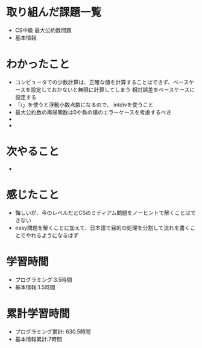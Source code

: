 # 取り組んだ課題一覧
- CS中級 最大公約数問題
- 基本情報

# わかったこと
- コンピュータでの少数計算は、正確な値を計算することはできず、ベースケースを設定しておかないと無限に計算してしまう 相対誤差をベースケースに設定する
- 「/」を使うと浮動小数点数になるので、 intdivを使うこと
- 最大公約数の再帰関数は0や負の値のエラーケースを考慮するべき
- 
- 

# 次やること
- 

# 感じたこと
- 悔しいが、今のレベルだとCSのミディアム問題をノーヒントで解くことはできない
- easy問題を解くことに加えて、日本語で目的の処理を分割して流れを書くことでやれるようになるはず

# 学習時間
- プログラミング:3.5時間
- 基本情報:1.5時間

# 累計学習時間
- プログラミング累計: 630.5時間
- 基本情報累計:7時間
